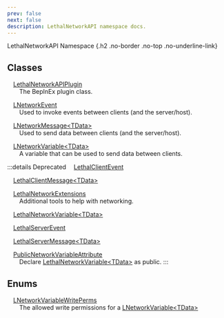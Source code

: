 ```yaml
---
prev: false
next: false
description: LethalNetworkAPI namespace docs.
---
```


LethalNetworkAPI Namespace {.h2 .no-border .no-top .no-underline-link}

## Classes

&emsp;[LethalNetworkAPIPlugin](/api/LethalNetworkAPI.LethalNetworkAPIPlugin)
<br>&emsp;&emsp;The BepInEx plugin class.

&emsp;[LNetworkEvent](/api/LethalNetworkAPI.LNetworkEvent)
<br>&emsp;&emsp;Used to invoke events between clients (and the server/host).

&emsp;[LNetworkMessage&lt;TData&gt;](/api/LethalNetworkAPI.LNetworkMessage)
<br>&emsp;&emsp;Used to send data between clients (and the server/host).

&emsp;[LNetworkVariable&lt;TData&gt;](/api/LethalNetworkAPI.LNetworkVariable)
<br>&emsp;&emsp;A variable that can be used to send data between clients.

:::details Deprecated
&emsp;[LethalClientEvent](/api/deprecated/LethalNetworkAPI.LethalClientEvent)

&emsp;[LethalClientMessage&lt;TData&gt;](/api/deprecated/LethalNetworkAPI.LethalClientMessage)

&emsp;[LethalNetworkExtensions](/api/deprecated/LethalNetworkAPI.LethalNetworkExtensions)
<br>&emsp;&emsp;Additional tools to help with networking.

&emsp;[LethalNetworkVariable&lt;TData&gt;](/api/deprecated/LethalNetworkAPI.LethalNetworkVariable)

&emsp;[LethalServerEvent](/api/deprecated/LethalNetworkAPI.LethalServerEvent)

&emsp;[LethalServerMessage&lt;TData&gt;](/api/deprecated/LethalNetworkAPI.LethalServerMessage)

&emsp;[PublicNetworkVariableAttribute](/api/deprecated/LethalNetworkAPI.PublicNetworkVariableAttribute)
<br>&emsp;&emsp;Declare [LethalNetworkVariable&lt;TData&gt;](/api/deprecated/LethalNetworkAPI.LethalNetworkVariable) as public.
:::

## Enums

&emsp;[LNetworkVariableWritePerms](/api/LethalNetworkAPI.LNetworkVariableWritePerms)
<br>&emsp;&emsp;The allowed write permissions for a [LNetworkVariable&lt;TData&gt;](/api/LethalNetworkAPI.LNetworkVariable)